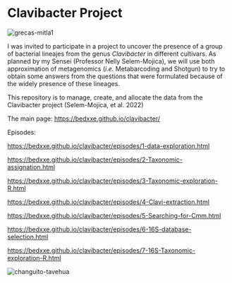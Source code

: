 # Clavibacter Project

![grecas-mitla1](https://user-images.githubusercontent.com/67386612/177206178-e3f3a9ff-608c-4fce-bd58-aa4b29ef6990.png)

I was invited to participate in a project to uncover the presence of a group of bacterial lineajes from the genus 
_Clavibacter_ in different cultivars. As planned by my Sensei (Professor Nelly Selem-Mojica), we will use 
both approximation of metagenomics (_i.e._ Metabarcoding and Shotgun) to try to obtain some answers 
from the questions that were formulated because of the widely presence of these lineages.

This repository is to manage, create, and allocate the data from the Clavibacter project (Selem-Mojica, et al. 2022)

The main page:
https://bedxxe.github.io/clavibacter/

Episodes:

https://bedxxe.github.io/clavibacter/episodes/1-data-exploration.html

https://bedxxe.github.io/clavibacter/episodes/2-Taxonomic-assignation.html

https://bedxxe.github.io/clavibacter/episodes/3-Taxonomic-exploration-R.html

https://bedxxe.github.io/clavibacter/episodes/4-Clavi-extraction.html

https://bedxxe.github.io/clavibacter/episodes/5-Searching-for-Cmm.html

https://bedxxe.github.io/clavibacter/episodes/6-16S-database-selection.html

https://bedxxe.github.io/clavibacter/episodes/7-16S-Taxonomic-exploration-R.html

![changuito-tavehua](https://user-images.githubusercontent.com/67386612/166823738-87a8da81-11d4-4dcb-88f9-06206c5bd824.png)

